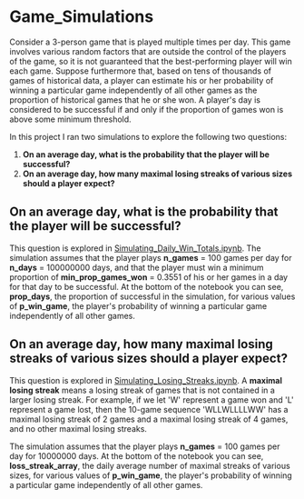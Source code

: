 # Game_Simulations

Consider a 3-person game that is played multiple times per day. This game involves various random factors that are outside the control of the players of the game, so it is not guaranteed that the best-performing player will win each game. Suppose furthermore that, based on tens of thousands of games of historical data, a player can estimate his or her probability of winning a particular game independently of all other games as the proportion of historical games that he or she won. A player's day is considered to be successful if and only if the proportion of games won is above some minimum threshold.

In this project I ran two simulations to explore the following two questions:

1. **On an average day, what is the probability that the player will be successful?**
2. **On an average day, how many maximal losing streaks of various sizes should a player expect?**

## On an average day, what is the probability that the player will be successful?

This question is explored in [Simulating_Daily_Win_Totals.ipynb](https://github.com/nateofspades/Game_Simulations/blob/master/Simulating_Daily_Win_Totals.ipynb). The simulation assumes that the player plays **n_games** = 100 games per day for **n_days** = 100000000 days, and that the player must win a minimum proportion of **min_prop_games_won** = 0.3551 of his or her games in a day for that day to be successful. At the bottom of the notebook you can see, **prop_days**, the proportion of successful in the simulation, for various values of **p_win_game**, the player's probability of winning a particular game independently of all other games.

## On an average day, how many maximal losing streaks of various sizes should a player expect?

This question is explored in [Simulating_Losing_Streaks.ipynb](https://github.com/nateofspades/Game_Simulations/blob/master/Simulating_Losing_Streaks.ipynb). A **maximal losing streak** means a losing streak of games that is not contained in a larger losing streak. For example, if we let 'W' represent a game won and 'L' represent a game lost, then the 10-game sequence 'WLLWLLLLWW' has a maximal losing streak of 2 games and a maximal losing streak of 4 games, and no other maximal losing streaks.

The simulation assumes that the player plays **n_games** = 100 games per day for 10000000 days. At the bottom of the notebook you can see, **loss_streak_array**, the daily average number of maximal streaks of various sizes, for various values of **p_win_game**, the player's probability of winning a particular game independently of all other games.
